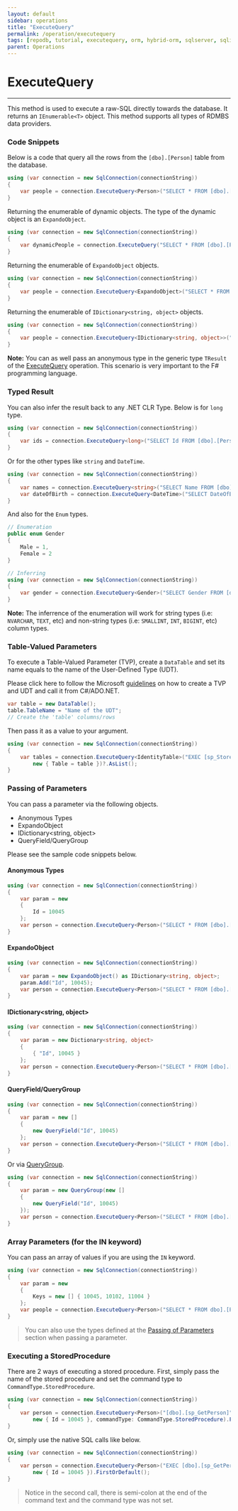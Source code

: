 ```yaml
---
layout: default
sidebar: operations
title: "ExecuteQuery"
permalink: /operation/executequery
tags: [repodb, tutorial, executequery, orm, hybrid-orm, sqlserver, sqlite, mysql, postgresql]
parent: Operations
---
```


# ExecuteQuery

---

This method is used to execute a raw-SQL directly towards the database. It returns an `IEnumerable<T>` object. This method supports all types of RDMBS data providers.

### Code Snippets

Below is a code that query all the rows from the `[dbo].[Person]` table from the database.

```csharp
using (var connection = new SqlConnection(connectionString))
{
    var people = connection.ExecuteQuery<Person>("SELECT * FROM [dbo].[Person];");
}
```

Returning the enumerable of dynamic objects. The type of the dynamic object is an `ExpandoObject`.

```csharp
using (var connection = new SqlConnection(connectionString))
{
    var dynamicPeople = connection.ExecuteQuery("SELECT * FROM [dbo].[Person];");
}
```

Returning the enumerable of `ExpandoObject` objects.

```csharp
using (var connection = new SqlConnection(connectionString))
{
    var people = connection.ExecuteQuery<ExpandoObject>("SELECT * FROM [dbo].[Person];");
}
```

Returning the enumerable of `IDictionary<string, object>` objects.

```csharp
using (var connection = new SqlConnection(connectionString))
{
    var people = connection.ExecuteQuery<IDictionary<string, object>>("SELECT * FROM [dbo].[Person];");
}
```

**Note:** You can as well pass an anonymous type in the generic type `TResult` of the [ExecuteQuery](/operation/executequery) operation. This scenario is very important to the F# programming language.

### Typed Result

You can also infer the result back to any .NET CLR Type. Below is for `long` type.

```csharp
using (var connection = new SqlConnection(connectionString))
{
    var ids = connection.ExecuteQuery<long>("SELECT Id FROM [dbo].[Person];");
}
```

Or for the other types like `string` and `DateTime`.

```csharp
using (var connection = new SqlConnection(connectionString))
{
    var names = connection.ExecuteQuery<string>("SELECT Name FROM [dbo].[Person];");
    var dateOfBirth = connection.ExecuteQuery<DateTime>("SELECT DateOfBirth FROM [dbo].[Person] WHERE Name = 'John Doe';").FirstOrDefault();
}
```

And also for the `Enum` types.

```csharp
// Enumeration
public enum Gender
{
    Male = 1,
    Female = 2
}

// Inferring
using (var connection = new SqlConnection(connectionString))
{
    var gender = connection.ExecuteQuery<Gender>("SELECT Gender FROM [dbo].[Person] WHERE Name = 'John Doe';").FirstOrDefault();
}
```

**Note:** The inferrence of the enumeration will work for string types (i.e: `NVARCHAR`, `TEXT`, etc) and non-string types (i.e: `SMALLINT`, `INT`, `BIGINT`, etc) column types.

### Table-Valued Parameters

To execute a Table-Valued Parameter (TVP), create a `DataTable` and set its name equals to the name of the User-Defined Type (UDT).

Please click here to follow the Microsoft [guidelines](https://docs.microsoft.com/en-us/dotnet/framework/data/adonet/sql/table-valued-parameters) on how to create a TVP and UDT and call it from C#/ADO.NET.

```csharp
var table = new DataTable();
table.TableName = "Name of the UDT";
// Create the 'table' columns/rows
```

Then pass it as a value to your argument.

```csharp
using (var connection = new SqlConnection(connectionString))
{
    var tables = connection.ExecuteQuery<IdentityTable>("EXEC [sp_StoredProcedureName] @Table = @Table;",
        new { Table = table })?.AsList();
}
```

### Passing of Parameters

You can pass a parameter via the following objects.

- Anonymous Types
- ExpandoObject
- IDictionary&lt;string, object&gt;
- QueryField/QueryGroup

Please see the sample code snippets below.

#### Anonymous Types

```csharp
using (var connection = new SqlConnection(connectionString))
{
    var param = new
    {
        Id = 10045
    };
    var person = connection.ExecuteQuery<Person>("SELECT * FROM [dbo].[Person] WHERE Id = @Id;", param).FirstOrDefault();
}
```

#### ExpandoObject

```csharp
using (var connection = new SqlConnection(connectionString))
{
    var param = new ExpandoObject() as IDictionary<string, object>;
    param.Add("Id", 10045);
    var person = connection.ExecuteQuery<Person>("SELECT * FROM [dbo].[Person] WHERE Id = @Id;", param).FirstOrDefault();
}
```

#### IDictionary<string, object>

```csharp
using (var connection = new SqlConnection(connectionString))
{
    var param = new Dictionary<string, object>
    {
        { "Id", 10045 }
    };
    var person = connection.ExecuteQuery<Person>("SELECT * FROM [dbo].[Person] WHERE Id = @Id;", param).FirstOrDefault();
}
```

#### QueryField/QueryGroup

```csharp
using (var connection = new SqlConnection(connectionString))
{
    var param = new []
    {
        new QueryField("Id", 10045)
    };
    var person = connection.ExecuteQuery<Person>("SELECT * FROM [dbo].[Person] WHERE Id = @Id;", param).FirstOrDefault();
}
```

Or via [QueryGroup](/class/querygroup).

```csharp
using (var connection = new SqlConnection(connectionString))
{
    var param = new QueryGroup(new []
    {
        new QueryField("Id", 10045)
    });
    var person = connection.ExecuteQuery<Person>("SELECT * FROM [dbo].[Person] WHERE Id = @Id;", param).FirstOrDefault();
}
```

### Array Parameters (for the IN keyword)

You can pass an array of values if you are using the `IN` keyword.

```csharp
using (var connection = new SqlConnection(connectionString))
{
    var param = new
    {
        Keys = new [] { 10045, 10102, 11004 }
    };
    var people = connection.ExecuteQuery<Person>("SELECT * FROM dbo].[Person] WHERE Id IN (@Keys);", param);
}
```

> You can also use the types defined at the [Passing of Parameters](#passing-of-parameters) section when passing a parameter.

### Executing a StoredProcedure

There are 2 ways of executing a stored procedure. First, simply pass the name of the stored procedure and set the command type to `CommandType.StoredProcedure`.

```csharp
using (var connection = new SqlConnection(connectionString))
{
    var person = connection.ExecuteQuery<Person>("[dbo].[sp_GetPerson]",
        new { Id = 10045 }, commandType: CommandType.StoredProcedure).FirstOrDefault();
}
```

Or, simply use the native SQL calls like below.

```csharp
using (var connection = new SqlConnection(connectionString))
{
    var person = connection.ExecuteQuery<Person>("EXEC [dbo].[sp_GetPerson](@Id);",
        new { Id = 10045 }).FirstOrDefault();
}
```

> Notice in the second call, there is semi-colon at the end of the command text and the command type was not set.
